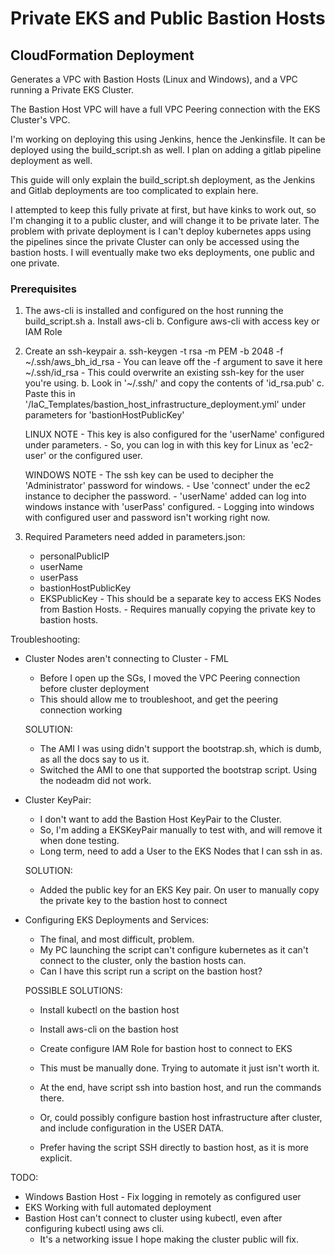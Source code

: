 <h1>Private EKS and Public Bastion Hosts</h1>
<h2>CloudFormation Deployment</h2>

Generates a VPC with Bastion Hosts (Linux and Windows), and a VPC running a Private EKS Cluster.

The Bastion Host VPC will have a full VPC Peering connection with the EKS Cluster's VPC.

I'm working on deploying this using Jenkins, hence the Jenkinsfile. It can be deployed using the build_script.sh as well. I plan on adding a gitlab pipeline deployment as well.

This guide will only explain the build_script.sh deployment, as the Jenkins and Gitlab deployments are too complicated to explain here.

I attempted to keep this fully private at first, but have kinks to work out, so I'm changing it to a public cluster, and will change it to be private later. The problem with private deployment is I can't deploy kubernetes apps using the pipelines since the private Cluster can only be accessed using the bastion hosts. I will eventually make two eks deployments, one public and one private.

<h3>Prerequisites</h3>

1. The aws-cli is installed and configured on the host running the build_script.sh
    a. Install aws-cli
    b. Configure aws-cli with access key or IAM Role

2. Create an ssh-keypair
    a. ssh-keygen -t rsa -m PEM -b 2048 -f ~/.ssh/aws_bh_id_rsa
        - You can leave off the -f argument to save it here ~/.ssh/id_rsa
        - This could overwrite an existing ssh-key for the user you're using.
    b. Look in '~/.ssh/' and copy the contents of 'id_rsa.pub' 
    c. Paste this in '/IaC_Templates/bastion_host_infrastructure_deployment.yml' under parameters for 'bastionHostPublicKey'

    LINUX NOTE - This key is also configured for the 'userName' configured under parameters.
               - So, you can log in with this key for Linux as 'ec2-user' or the configured user.

    WINDOWS NOTE - The ssh key can be used to decipher the 'Administrator' password for windows.
                 - Use 'connect' under the ec2 instance to decipher the password.
                 - 'userName' added can log into windows instance with 'userPass' configured.
                 - Logging into windows with configured user and password isn't working right now. 

3. Required Parameters need added in parameters.json:
    - personalPublicIP
    - userName
    - userPass
    - bastionHostPublicKey
    - EKSPublicKey - This should be a separate key to access EKS Nodes from Bastion Hosts.
                   - Requires manually copying the private key to bastion hosts.

Troubleshooting:
- Cluster Nodes aren't connecting to Cluster - FML
    - Before I open up the SGs, I moved the VPC Peering connection before cluster deployment
    - This should allow me to troubleshoot, and get the peering connection working

    SOLUTION:
     - The AMI I was using didn't support the bootstrap.sh, which is dumb, as all the docs say to us it.
     - Switched the AMI to one that supported the bootstrap script. Using the nodeadm did not work.

- Cluster KeyPair:
    - I don't want to add the Bastion Host KeyPair to the Cluster.
    - So, I'm adding a EKSKeyPair manually to test with, and will remove it when done testing.
    - Long term, need to add a User to the EKS Nodes that I can ssh in as.

    SOLUTION:
    - Added the public key for an EKS Key pair. On user to manually copy the private key to the bastion host to connect

- Configuring EKS Deployments and Services:
    - The final, and most difficult, problem.
    - My PC launching the script can't configure kubernetes as it can't connect to the cluster, only the bastion hosts can.
    - Can I have this script run a script on the bastion host?

    POSSIBLE SOLUTIONS:
    - Install kubectl on the bastion host
    - Install aws-cli on the bastion host
    - Create configure IAM Role for bastion host to connect to EKS

    - This must be manually done. Trying to automate it just isn't worth it.
    - At the end, have script ssh into bastion host, and run the commands there.
    - Or, could possibly configure bastion host infrastructure after cluster, and
        include configuration in the USER DATA.
    - Prefer having the script SSH directly to bastion host, as it is more explicit.


TODO:
- Windows Bastion Host - Fix logging in remotely as configured user
- EKS Working with full automated deployment
- Bastion Host can't connect to cluster using kubectl, even after configuring kubectl using aws cli.
    - It's a networking issue I hope making the cluster public will fix.
